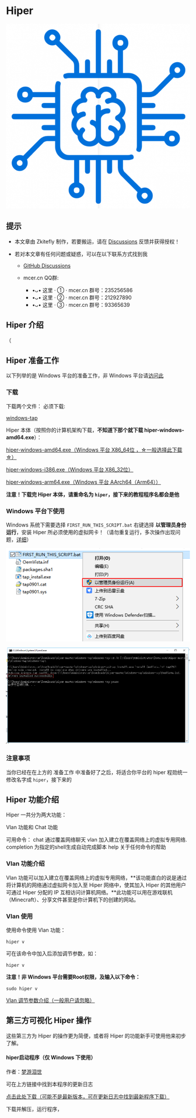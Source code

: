 # Hiper

![](/p/1.png)

## 提示

- 本文章由 Zkitefly 制作，若要搬运，请在 [Discussions](https://github.com/zkitefly/hiper-d/discussions) 反馈并获得授权！

- 若对本文章有任何问题或疑惑，可以在以下联系方式找到我

  - [GitHub Discussions](https://github.com/zkitefly/hiper-d/discussions)

  - mcer.cn QQ群:
    - •ᴗ• 这里 · ① · mcer.cn
       群号：235256586
    - •ᴗ• 这里 · ② · mcer.cn
       群号：212927890
    - •ᴗ• 这里 · ③ · mcer.cn
       群号：93365639

## Hiper 介绍

（

## Hiper 准备工作

以下列举的是 Windows 平台的准备工作，非 Windows 平台请[访问此](/Hiper%E5%87%86%E5%A4%87%E5%B7%A5%E4%BD%9C.md)

### 下载
下载两个文件：
必须下载:

[windows-tap](https://zkitefly.github.io/hiper-d/windows-tap.7z)

Hiper 本体（按照你的计算机架构下载，**不知道下那个就下载 hiper-windows-amd64.exe**）：

[hiper-windows-amd64.exe（Windows 平台 X86_64位 ，☆一般选择此下载☆）](https://gitcode.net/to/hiper/-/raw/master/hiper-windows-amd64.exe)

[hiper-windows-i386.exe（Windows 平台 X86_32位）](https://gitcode.net/to/hiper/-/raw/master/hiper-windows-i386.exe)

[hiper-windows-arm64.exe（Windows 平台 AArch64（Arm64））](https://gitcode.net/to/hiper/-/raw/master/hiper-windows-arm64.exe)

**注意！下载完 Hiper 本体，请重命名为 `hiper`，接下来的教程程序名都会是他**

### Windows 平台下使用

Windows 系统下需要选择 `FIRST_RUN_THIS_SCRIPT.bat` 右键选择 **以管理员身份运行**，安装 Hiper 所必须使用的虚拟网卡！（请勿重复运行，多次操作出现问题，[详细](bat运行过多.md)）

![](/p/3.png)

![](/p/4.png)

### 注意事项

当你已经在在上方的 准备工作 中准备好了之后，将适合你平台的 hiper 程勋统一修改名字成 `hiper`，接下来的

## Hiper 功能介绍

Hiper 一共分为两大功能：

Vlan 功能和 Chat 功能

可用命令：
   chat 通过覆盖网络聊天
   vlan 加入建立在覆盖网络上的虚拟专用网络.
   completion 为指定的shell生成自动完成脚本
   help 关于任何命令的帮助

### Vlan 功能介绍

Vlan 功能可以加入建立在覆盖网络上的虚拟专用网络，**该功能直白的说是通过将计算机的网络通过虚拟网卡加入至 Hiper 网络中，使其加入 Hiper 的其他用户可通过 Hiper 分配的 IP 互相访问计算机网络。**此功能可以用在游戏联机（Minecraft）、分享文件甚至是你计算机下的创建的网站。

### Vlan 使用

使用命令使用 Vlan 功能：

```
hiper v
```
可在该命令中加入后添加调节参数，如：
```
hiper v
```
**注意！非 Windows 平台需要Root权限，及输入以下命令：**
```
sudo hiper v
```

[Vlan 调节参数介绍（一般用户请忽略）](/Vlan%20%E8%B0%83%E8%8A%82%E5%8F%82%E6%95%B0%E4%BB%8B%E7%BB%8D.md)


## 第三方可视化 Hiper 操作

这些第三方为 Hiper 的操作更为简便，或者将 Hiper 的功能新手可使用他来初步了解。

#### hiper启动程序（仅 Windows 下使用）

作者：[梦游泪世](https://mcer.cn/circle-people?id=6)

可在上方链接中找到本程序的更新日志

[点击此处下载（可能不是最新版本，可在更新日志中找到最新程序下载）](https://zkitefly.github.io/hiper-d/hiper%E5%90%AF%E5%8A%A8%E7%A8%8B%E5%BA%8F.zip)

下载并解压，运行程序，



